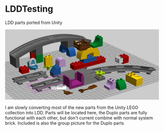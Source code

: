 # LDDTesting
LDD parts ported from Unity

![DuploPartsLDD](https://github.com/MCxSurvivalXman/LDDTesting/blob/main/DuploPartsLDD.PNG)

I am slowly converting most of the new parts from the Unity LEGO collection into LDD. Parts will be located here, the Duplo parts are fully functional with each other, but don't current combine with normal system brick. Included is also the group picture for the Duplo parts



